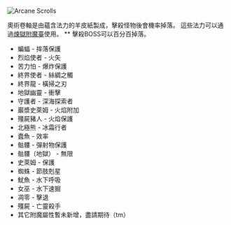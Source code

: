 ![Arcane Scrolls](item:betterwithmods:arcane_scroll)

奧術卷軸是由蘊含法力的羊皮紙製成，擊殺怪物後會機率掉落。
這些法力可以通過[煉獄附魔臺](../blocks/infernal_enchanter.md)使用。
** 擊殺BOSS可以百分百掉落。
* 蝙蝠 - 摔落保護
* 烈焰使者 - 火矢
* 苦力怕 - 爆炸保護
* 終界使者 - 絲綢之觸
* 終界龍 - 橫掃之刃
* 地獄幽靈 - 衝擊
* 守護者 - 深海探索者
* 巖漿史萊姆  - 火焰附加
* 殭屍豬人 - 火焰保護
* 北極熊 - 冰霜行者
* 蠹魚 - 效率
* 骷髏 - 彈射物保護
* 骷髏（地獄） - 無限
* 史萊姆 - 保護
* 蜘蛛 - 節肢剋星
* 魷魚 - 水下呼吸
* 女巫 - 水下速掘
* 凋零 - 擊退
* 殭屍 - 亡靈殺手
* 其它附魔屬性暫未新增，盡請期待（tm）
